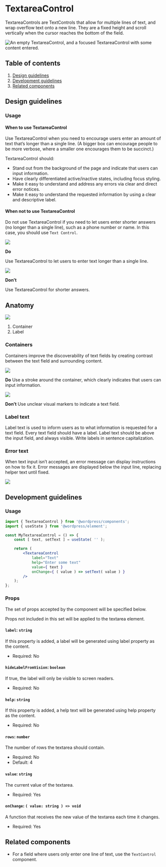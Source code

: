 # TextareaControl

TextareaControls are TextControls that allow for multiple lines of text, and wrap overflow text onto a new line. They are a fixed height and scroll vertically when the cursor reaches the bottom of the field.

![An empty TextareaControl, and a focused TextareaControl with some content entered.](https://wordpress.org/gutenberg/files/2019/01/TextareaControl.png)

## Table of contents

1. [Design guidelines](#design-guidelines)
2. [Development guidelines](#development-guidelines)
3. [Related components](#related-components)

## Design guidelines

### Usage

#### When to use TextareaControl

Use TextareaControl when you need to encourage users enter an amount of text that’s longer than a single line. (A bigger box can encourage people to be more verbose, where a smaller one encourages them to be succinct.)

TextareaControl should:

-   Stand out from the background of the page and indicate that users can input information.
-   Have clearly differentiated active/inactive states, including focus styling.
-   Make it easy to understand and address any errors via clear and direct error notices.
-   Make it easy to understand the requested information by using a clear and descriptive label.

#### When not to use TextareaControl

Do not use TextareaControl if you need to let users enter shorter answers (no longer than a single line), such as a phone number or name. In this case, you should use `Text Control`.

![](https://wordpress.org/gutenberg/files/2019/01/TextareaControl-Answers-Do.png)

**Do**

Use TextareaControl to let users to enter text longer than a single line.

![](https://wordpress.org/gutenberg/files/2019/01/TextareaControl-Answers-Dont.png)

**Don’t**

Use TextareaControl for shorter answers.

## Anatomy

![](https://wordpress.org/gutenberg/files/2019/01/TextareaControl-Anatomy.png)

1. Container
2. Label

### Containers

Containers improve the discoverability of text fields by creating contrast between the text field and surrounding content.

![](https://wordpress.org/gutenberg/files/2019/01/TextareaControl-Stroke-Do.png)

**Do**
Use a stroke around the container, which clearly indicates that users can input information.

![](https://wordpress.org/gutenberg/files/2019/01/TextareaControl-Stroke-Dont.png)

**Don’t**
Use unclear visual markers to indicate a text field.

### Label text

Label text is used to inform users as to what information is requested for a text field. Every text field should have a label. Label text should be above the input field, and always visible. Write labels in sentence capitalization.

### Error text

When text input isn’t accepted, an error message can display instructions on how to fix it. Error messages are displayed below the input line, replacing helper text until fixed.

![](https://wordpress.org/gutenberg/files/2019/01/TextareaControl-Error.png)

## Development guidelines

### Usage

```jsx
import { TextareaControl } from '@wordpress/components';
import { useState } from '@wordpress/element';

const MyTextareaControl = () => {
	const [ text, setText ] = useState( '' );

	return (
		<TextareaControl
			label="Text"
			help="Enter some text"
			value={ text }
			onChange={ ( value ) => setText( value ) }
		/>
	);
};
```

### Props

The set of props accepted by the component will be specified below.

Props not included in this set will be applied to the textarea element.

#### `label`: `string`

If this property is added, a label will be generated using label property as the content.

-   Required: No

#### `hideLabelFromVision`: `boolean`

If true, the label will only be visible to screen readers.

-   Required: No

#### `help`: `string`

If this property is added, a help text will be generated using help property as the content.

-   Required: No

#### `rows`: `number`

The number of rows the textarea should contain.

-   Required: No
-   Default: 4

#### `value`: `string`

The current value of the textarea.

-   Required: Yes

#### `onChange`: `( value: string ) => void`

A function that receives the new value of the textarea each time it changes.

-   Required: Yes

## Related components

-   For a field where users only enter one line of text, use the `TextControl` component.
